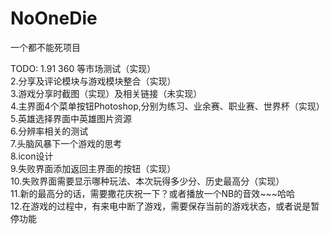 NoOneDie
========

一个都不能死项目

TODO:
1.91 360 等市场测试（实现）<br/>
2.分享及评论模块与游戏模块整合（实现）<br/>
3.游戏分享时截图（实现）及相关链接（未实现）<br/>
4.主界面4个菜单按钮Photoshop,分别为练习、业余赛、职业赛、世界杯（实现）<br/>
5.英雄选择界面中英雄图片资源<br/>
6.分辨率相关的测试<br/>
7.头脑风暴下一个游戏的思考<br/>
8.icon设计<br/>
9.失败界面添加返回主界面的按钮（实现）<br/>
10.失败界面需要显示哪种玩法、本次玩得多少分、历史最高分（实现）<br/>
11.新的最高分的话，需要撒花庆祝一下？或者播放一个NB的音效~~~哈哈<br/>
12.在游戏的过程中，有来电中断了游戏，需要保存当前的游戏状态，或者说是暂停功能<br/>
